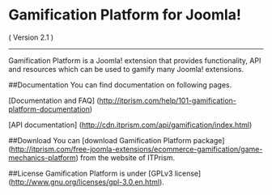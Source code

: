 Gamification Platform for Joomla! 
==========================
( Version 2.1 )
- - -

Gamification Platform is a Joomla! extension that provides functionality, API and resources which can be used to gamify many Joomla! extensions.

##Documentation
You can find documentation on following pages.

[Documentation and FAQ] (http://itprism.com/help/101-gamification-platform-documentation)

[API documentation] (http://cdn.itprism.com/api/gamification/index.html)

##Download
You can [download Gamification Platform package] (http://itprism.com/free-joomla-extensions/ecommerce-gamification/game-mechanics-platform) from the website of ITPrism.

##License
Gamification Platform is under [GPLv3 license] (http://www.gnu.org/licenses/gpl-3.0.en.html).